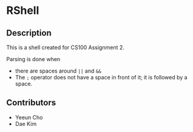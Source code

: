 # RShell

## Description
This is a shell created for CS100 Assignment 2.

Parsing is done when

- there are spaces around `||` and `&&` 
- The `;` operator does not have a space in front of it; it is followed by a space.


## Contributors
- Yeeun Cho
- Dae Kim

